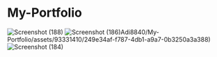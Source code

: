 # My-Portfolio

![Screenshot (188)](https://github.com/Adi8840/My-Portfolio/assets/93331410/6f97256d-0b65-4646-a5b0-29f4a53c1094)
![Screenshot (186)](https://github.com/Adi8840/My-Portfolio/assets/93331410/534b28e0-a346-439a-84fa-7dc2a5fce65e)Adi8840/My-Portfolio/assets/93331410/249e34af-f787-4db1-a9a7-0b3250a3a388)
![Screenshot (184)](https://github.com/Adi8840/My-Portfolio/assets/93331410/f3b350c3-e053-4aef-bf8e-acf951c25f82)
